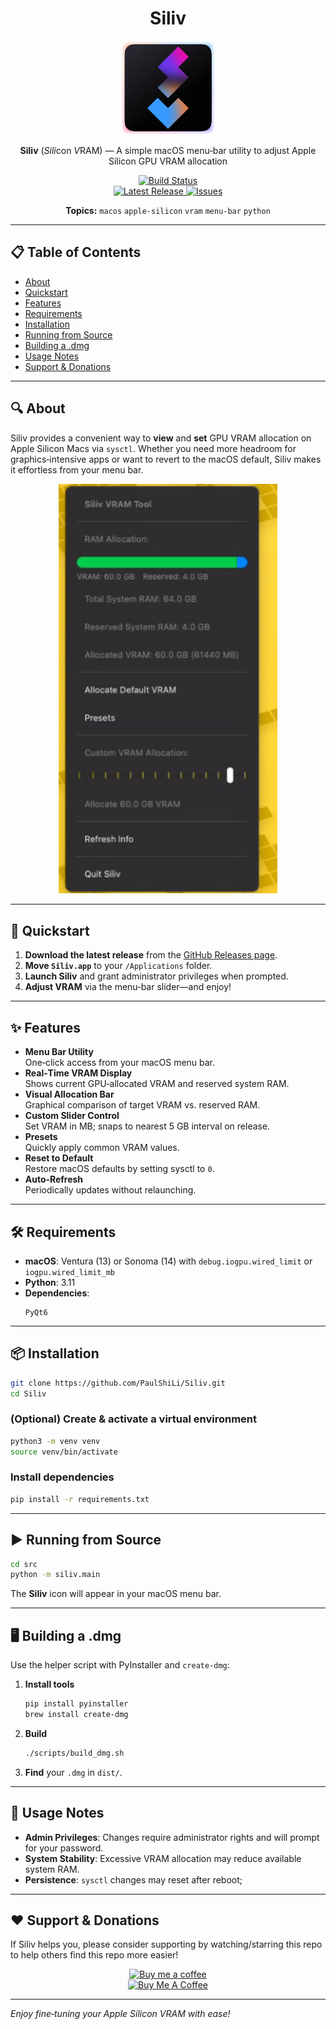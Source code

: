 <div align="center">
  <h1>Siliv</h1>
  <img src="assets/icons/logo.png" alt="Siliv Logo" width="150" height="150">
  <p>
    <strong>Siliv</strong> (<em>Sili</em>con <em>V</em>RAM) — A simple macOS menu‑bar utility to adjust Apple Silicon GPU VRAM allocation
  </p>
  <p>
    <a href="https://github.com/PaulShiLi/Siliv/actions/workflows/release.yml">
      <img src="https://github.com/PaulShiLi/Siliv/actions/workflows/release.yml/badge.svg" alt="Build Status">
    </a>
    <br>
    <a href="https://github.com/PaulShiLi/Siliv/releases/latest">
      <img src="https://img.shields.io/github/v/release/PaulShiLi/Siliv?style=for-the-badge" alt="Latest Release">
    </a>
    <a href="https://github.com/PaulShiLi/Siliv/issues">
      <img src="https://img.shields.io/github/issues/PaulShiLi/Siliv?style=for-the-badge" alt="Issues">
    </a>
  </p>
  <p>
    <strong>Topics:</strong>
    <code>macos</code> <code>apple-silicon</code> <code>vram</code> <code>menu-bar</code> <code>python</code>
  </p>
</div>

---

## 📋 Table of Contents

- [About](#-about)  
- [Quickstart](#-quickstart)  
- [Features](#-features)  
- [Requirements](#-requirements)  
- [Installation](#-installation)  
- [Running from Source](#-running-from-source)  
- [Building a .dmg](#-building-a-dmg)  
- [Usage Notes](#-usage-notes)  
- [Support & Donations](#-support--donations)  


---

## 🔍 About

Siliv provides a convenient way to **view** and **set** GPU VRAM allocation on Apple Silicon Macs via `sysctl`. Whether you need more headroom for graphics‑intensive apps or want to revert to the macOS default, Siliv makes it effortless from your menu bar.

<div align="center">
  <img src="assets/imgs/app_1.png" alt="Siliv Application Menu Screenshot" width="350">
</div>

---

## 🚀 Quickstart

1. **Download the latest release** from the [GitHub Releases page](https://github.com/PaulShiLi/Siliv/releases).  
2. **Move `Siliv.app`** to your `/Applications` folder.  
3. **Launch Siliv** and grant administrator privileges when prompted.  
4. **Adjust VRAM** via the menu‑bar slider—and enjoy!  

---

## ✨ Features

- **Menu Bar Utility**  
  One‑click access from your macOS menu bar.  
- **Real‑Time VRAM Display**  
  Shows current GPU‑allocated VRAM and reserved system RAM.  
- **Visual Allocation Bar**  
  Graphical comparison of target VRAM vs. reserved RAM.  
- **Custom Slider Control**  
  Set VRAM in MB; snaps to nearest 5 GB interval on release.  
- **Presets**  
  Quickly apply common VRAM values.  
- **Reset to Default**  
  Restore macOS defaults by setting sysctl to `0`.  
- **Auto‑Refresh**  
  Periodically updates without relaunching.

---

## 🛠️ Requirements

- **macOS**: Ventura (13) or Sonoma (14) with `debug.iogpu.wired_limit` or `iogpu.wired_limit_mb`
- **Python**: 3.11
- **Dependencies**:  
  ```text
  PyQt6
  ```

---

## 📦 Installation

```bash
git clone https://github.com/PaulShiLi/Siliv.git
cd Siliv
```

### (Optional) Create & activate a virtual environment

```bash
python3 -m venv venv
source venv/bin/activate
```

### Install dependencies

```bash
pip install -r requirements.txt
```

---

## ▶️ Running from Source

```bash
cd src
python -m siliv.main
```

The **Siliv** icon will appear in your macOS menu bar.

---

## 🖥️ Building a .dmg

Use the helper script with PyInstaller and `create-dmg`:

1. **Install tools**  
   ```bash
   pip install pyinstaller
   brew install create-dmg
   ```
2. **Build**  
   ```bash
   ./scripts/build_dmg.sh
   ```
3. **Find** your `.dmg` in `dist/`.

---

## 📝 Usage Notes

- **Admin Privileges**: Changes require administrator rights and will prompt for your password.  
- **System Stability**: Excessive VRAM allocation may reduce available system RAM.  
- **Persistence**: `sysctl` changes may reset after reboot;

---

## ❤️ Support & Donations

If Siliv helps you, please consider supporting by watching/starring this repo to help others find this repo more easier!

<p align="center">
  <a href="https://ko-fi.com/sub01">
    <img src="https://www.ko-fi.com/img/githubbutton_sm.svg" alt="Buy me a coffee">
  </a>
  <br>
  <a href="https://www.buymeacoffee.com/sub01" target="_blank"><img src="https://cdn.buymeacoffee.com/buttons/v2/default-yellow.png" alt="Buy Me A Coffee" style="height: 60px !important;width: 217px !important;" ></a>
</p>

---

*Enjoy fine‑tuning your Apple Silicon VRAM with ease!*  
